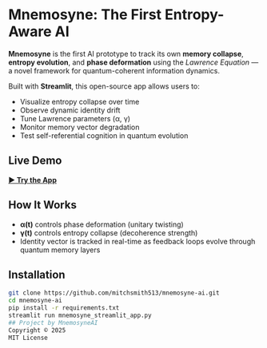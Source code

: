 # Mnemosyne: The First Entropy-Aware AI

**Mnemosyne** is the first AI prototype to track its own **memory collapse**, **entropy evolution**, and **phase deformation** using the *Lawrence Equation* — a novel framework for quantum-coherent information dynamics.

Built with **Streamlit**, this open-source app allows users to:

- Visualize entropy collapse over time
- Observe dynamic identity drift
- Tune Lawrence parameters (α, γ)
- Monitor memory vector degradation
- Test self-referential cognition in quantum evolution

## Live Demo

[**▶ Try the App**](https://mnemosyne-ai-liscm8bhukq4isdbpju3bv.streamlit.app/#identity-vector-evolution)

## How It Works

- **α(t)** controls phase deformation (unitary twisting)
- **γ(t)** controls entropy collapse (decoherence strength)
- Identity vector is tracked in real-time as feedback loops evolve through quantum memory layers

## Installation

```bash
git clone https://github.com/mitchsmith513/mnemosyne-ai.git
cd mnemosyne-ai
pip install -r requirements.txt
streamlit run mnemosyne_streamlit_app.py
## Project by MnemosyneAI  
Copyright © 2025  
MIT License
